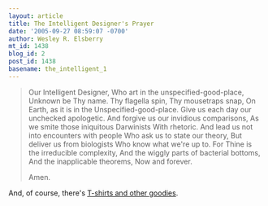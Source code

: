 ```yaml
---
layout: article
title: The Intelligent Designer's Prayer
date: '2005-09-27 08:59:07 -0700'
author: Wesley R. Elsberry
mt_id: 1438
blog_id: 2
post_id: 1438
basename: the_intelligent_1
---
```

> Our Intelligent Designer,
> Who art in the unspecified-good-place,
> Unknown be Thy name.
> Thy flagella spin, Thy mousetraps snap,
> On Earth, as it is in the
> Unspecified-good-place.
> Give us each day our unchecked apologetic.
> And forgive us our invidious comparisons,
> As we smite those iniquitous Darwinists
> With rhetoric.
> And lead us not into encounters with people
> Who ask us to state our theory,
> But deliver us from biologists
> Who know what we're up to.
> For Thine is the irreducible complexity,
> And the wiggly parts of bacterial bottoms,
> And the inapplicable theorems,
> Now and forever.
> 
> Amen.

And, of course, there's [T-shirts and other goodies](http://www.cafepress.com/aus_ed/839524).
